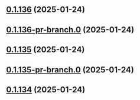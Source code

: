 ## [0.1.136](https://github.com/latha-414/AWS-CICD-web-app/compare/v0.1.136-pr-branch.0...v0.1.136) (2025-01-24)



## [0.1.136-pr-branch.0](https://github.com/latha-414/AWS-CICD-web-app/compare/v0.1.135...v0.1.136-pr-branch.0) (2025-01-24)



## [0.1.135](https://github.com/latha-414/AWS-CICD-web-app/compare/v0.1.135-pr-branch.0...v0.1.135) (2025-01-24)



## [0.1.135-pr-branch.0](https://github.com/latha-414/AWS-CICD-web-app/compare/v0.1.134...v0.1.135-pr-branch.0) (2025-01-24)



## [0.1.134](https://github.com/latha-414/AWS-CICD-web-app/compare/v0.1.134-pr-branch.1...v0.1.134) (2025-01-24)



